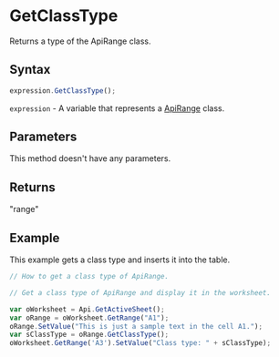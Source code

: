 # GetClassType

Returns a type of the ApiRange class.

## Syntax

```javascript
expression.GetClassType();
```

`expression` - A variable that represents a [ApiRange](../ApiRange.md) class.

## Parameters

This method doesn't have any parameters.

## Returns

"range"

## Example

This example gets a class type and inserts it into the table.

```javascript editor-xlsx
// How to get a class type of ApiRange.

// Get a class type of ApiRange and display it in the worksheet.

var oWorksheet = Api.GetActiveSheet();
var oRange = oWorksheet.GetRange("A1");
oRange.SetValue("This is just a sample text in the cell A1.");
var sClassType = oRange.GetClassType();
oWorksheet.GetRange('A3').SetValue("Class type: " + sClassType);
```
